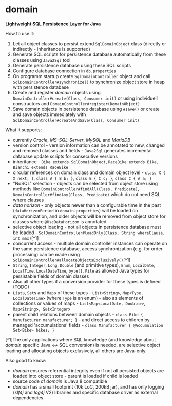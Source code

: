 # domain
**Lightweight SQL Persistence Layer for Java**

How to use it:
1) Let all object classes to persist extend `SqlDomainObject` class (directly or indirectly - inheritance is supported)
2) Generate SQL scripts for persistence database automatically from these classes using `Java2Sql` tool  
3) Generate persistence database using these SQL scripts
4) Configure database connection in `db.properties`
5) On programm startup create `SqlDomainController` object and call `SqlDomainController#synchronize()` to synchronize object store in heap with persistence database
6) Create and register *domain* objects using `DomainController#create(Class, Consumer init)` or using individuell constructors and `DomainController#register(DomainObject)`
7) Save domain objects in persistence database using `#save()` or create and save objects immediately with `SqlDomainController#createAndSave(Class, Consumer init)`

What it supports:
- currently *Oracle*, *MS-SQL-Server*, *MySQL* and *MariaDB*
- version control - version information can be annotated to new, changed and removed classes and fields - `Java2Sql` generates incremental database update scripts for consecutive versions 
- inheritance - `Bike extends SqlDomainObject`, `RaceBike extends Bike`, `Bianchi extends RaceBike`
- circular references on domain class and domain object level - `class X { X next; }`, `class A { B b; }`, `class B { C c; }`, `class C { A a; }`
- "NoSQL" selection - objects can be selected from object store using methods like `DomainController#findAll(Class, Predicate)`, `DomainController#findAny(Class, Predicate)` which do not need SQL where clauses
- *data horizon* - only objects newer than a configurable time in the past (`dataHorizonPeriod` in `domain.properties`) will be loaded on synchronization, and older objects will be removed from object store for classes where `@UseDataHorizon` is annotated 
- selective object loading - not all objects in persistence database must be loaded - `SqlDomainController#loadOnly(Class, String whereClause, int max)`[^1]
- concurrent access - multiple domain controller instances can operate on the same persistence database, access synchronization (e.g. for order processing) can be made using `SqlDomainController#allocateObjectsExclusively()`[^1]
- `String`, `Integer`, `Long`, `Double` (and primitive types), `Enum`, `LocalDate`, `LocalTime`, `LocalDateTime`, `byte[]`, `File` as allowed Java types for persistable fields of domain classes
- Also all other types if a conversion provider for these types is defined (TODO)
- `List`s, `Set`s and `Map`s of these types - `List<String>`, `Map<Type, LocalDateTime>` (where `Type` is an enum) - also as elements of collections or values of maps - `List<Map<LocalDate, Double>>`, `Map<String>, Set<Integer>`
- parent child relations between domain objects - `class Bike { Manufacturer manufacturer; }` - and direct access to children by managed 'accumulations' fields - `class Manufacturer { @Accumulation Set<Bike> bikes; }`

[^1]The only applications where SQL knowledge (and knowledge about *domain* specific Java <-> SQL conversion) is needed, are selective object loading and allocating objects exclusively, all others are Java-only.

Also good to know:
- *domain* ensures referential integrity even if not all persisted objects are loaded into object store - parent is loaded if child is loaded
- source code of *domain* is Java 8 compatible
- *domain* has a small footprint (10k LoC, 200kB jar), and has only logging (*slf4j* and *log4j* V2) libraries and specific database driver as external dependencies
